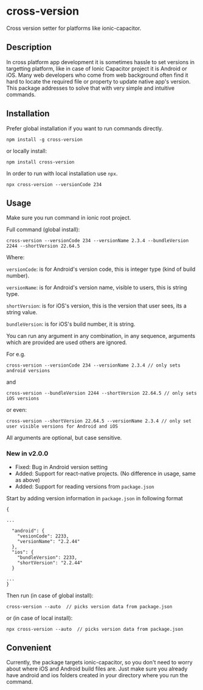 # cross-version
Cross version setter for platforms like ionic-capacitor.

## Description
In cross platform app development it is sometimes hassle to set versions in targetting platform, like in case of Ionic Capacitor project
it is Android or iOS. Many web developers who come from web background often find it hard to locate the required file or property to update native app's version. This package addresses to solve that with very simple and intuitive commands.

## Installation
Prefer global installation if you want to run commands directly. 
```
npm install -g cross-version
```
or locally install:
```
npm install cross-version
```
In order to run with local installation use `npx`.
```
npx cross-version --versionCode 234
```


## Usage
Make sure you run command in ionic root project.

Full command (global install):
```
cross-version --versionCode 234 --versionName 2.3.4 --bundleVersion 2244 --shortVersion 22.64.5
```

Where:

`versionCode`: is for Android's version code, this is integer type (kind of build number).

`versionName`: is for Android's version name, visible to users, this is string type.

`shortVersion`: is for iOS's version, this is the version that user sees, its a string value.

`bundleVersion`: is for iOS's build number, it is string.

You can run any argument in any combination, in any sequence, arguments which are provided are used others are ignored.

For e.g.

```
cross-version --versionCode 234 --versionName 2.3.4 // only sets android versions
```
and 
```
cross-version --bundleVersion 2244 --shortVersion 22.64.5 // only sets iOS versions
```
or even:
```
cross-version --shortVersion 22.64.5 --versionName 2.3.4 // only set user visible versions for Android and iOS
```

All arguments are optional, but case sensitive.

### New in v2.0.0
- Fixed: Bug in Android version setting
- Added: Support for react-native projects. (No difference in usage, same as above)
- Added: Support for reading versions from `package.json`

Start by adding version information in `package.json` in following format
```
{

...

  "android": {
    "vesionCode": 2233,
    "versionName": "2.2.44"
  },
  "ios": {
    "bundleVersion": 2233,
    "shortVersion": "2.2.44"
  }

...
}
```

Then run (in case of global install):
```
cross-version --auto  // picks version data from package.json
```
or (in case of local install):
```
npx cross-version --auto  // picks version data from package.json
```


## Convenient
Currently, the package targets ionic-capacitor, so you don't need to worry about where iOS and Android build files are. Just make sure you already have android and ios folders created in your directory where you run the command. 
